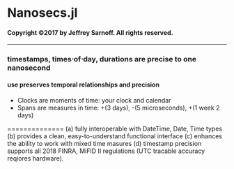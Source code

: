 # Nanosecs.jl
#### Copyright &copy;2017 by Jeffrey Sarnoff.  All rights reserved.
----------
### timestamps, times&sdot;of&sdot;day, durations are precise to one nanosecond
#### use preserves temporal relationships and precision
- Clocks are moments of time: your clock and calendar
- Spans are measures in time: +(3 days), -(5 microseconds), +(1 week 2 days)

==============
(a) fully interoperable with DateTime, Date, Time types
(b) provides a clean, easy-to-understand functional interface
(c) enhances the ability to work with mixed time masures
(d) timestamp precision supports all 2018 FINRA, MiFID II
    regulations (UTC tracable accuracy reqiores hardware).


